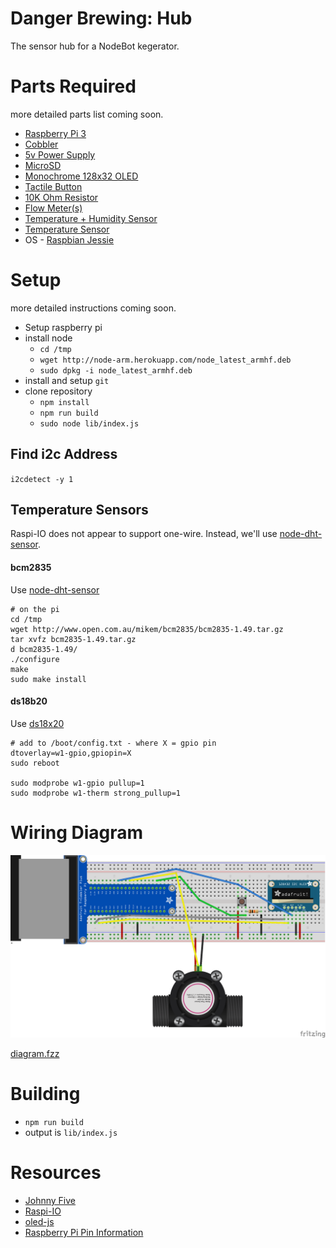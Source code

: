 # Danger Brewing: Hub
The sensor hub for a NodeBot kegerator.

# Parts Required
more detailed parts list coming soon.

* [Raspberry Pi 3](https://www.adafruit.com/products/3055)
* [Cobbler](https://www.adafruit.com/products/2028)
* [5v Power Supply](https://www.adafruit.com/product/1995)
* [MicroSD](https://www.adafruit.com/products/2693)
* [Monochrome 128x32 OLED](https://www.adafruit.com/products/931)
* [Tactile Button](https://www.adafruit.com/products/367)
* [10K Ohm Resistor](https://www.adafruit.com/products/2784)
* [Flow Meter(s)](https://www.adafruit.com/products/828)
* [Temperature + Humidity Sensor](https://www.adafruit.com/product/393)
* [Temperature Sensor](https://www.adafruit.com/product/381)
* OS - [Raspbian Jessie](https://www.raspberrypi.org/downloads/raspbian/)

# Setup
more detailed instructions coming soon.

* Setup raspberry pi
* install node
  * `cd /tmp`
  * `wget http://node-arm.herokuapp.com/node_latest_armhf.deb`
  * `sudo dpkg -i node_latest_armhf.deb`
* install and setup `git`
* clone repository
  * `npm install`
  * `npm run build`
  * `sudo node lib/index.js`

## Find i2c Address
`i2cdetect -y 1`

## Temperature Sensors
Raspi-IO does not appear to support one-wire. Instead, we'll use [node-dht-sensor](https://github.com/momenso/node-dht-sensor).

#### bcm2835
Use [node-dht-sensor](https://github.com/momenso/node-dht-sensor)

```
# on the pi
cd /tmp
wget http://www.open.com.au/mikem/bcm2835/bcm2835-1.49.tar.gz
tar xvfz bcm2835-1.49.tar.gz
d bcm2835-1.49/
./configure
make
sudo make install
```

#### ds18b20
Use [ds18x20](https://github.com/mraxus/ds18x20.js)

```
# add to /boot/config.txt - where X = gpio pin
dtoverlay=w1-gpio,gpiopin=X
sudo reboot

sudo modprobe w1-gpio pullup=1
sudo modprobe w1-therm strong_pullup=1
```

# Wiring Diagram
![alt text](assets/diagram.png "Wiring Diagram")

[diagram.fzz](assets/diagram.fzz)

# Building
* `npm run build`
* output is `lib/index.js`

# Resources
* [Johnny Five](http://johnny-five.io/)
* [Raspi-IO](https://github.com/nebrius/raspi-io)
* [oled-js](https://github.com/noopkat/oled-js)
* [Raspberry Pi Pin Information](https://github.com/nebrius/raspi-io/wiki/Pin-Information)
